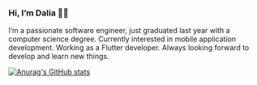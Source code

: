 ### Hi, I’m Dalia 👋🏻

 I’m a passionate software engineer, just graduated last year with a computer science degree. Currently interested in mobile application development. Working as a Flutter developer. Always looking forward to develop and learn new things. 

[![Anurag's GitHub stats](https://github-readme-stats.vercel.app/api?username=DaliaAbdelraouf)](https://github.com/DaliaAbdelraouf/github-readme-stats)

<!--
**DaliaAbdelraouf/DaliaAbdelraouf** is a ✨ _special_ ✨ repository because its `README.md` (this file) appears on your GitHub profile.

Here are some ideas to get you started:

- 🔭 I’m currently working on ...
- 🌱 I’m currently learning ...
- 👯 I’m looking to collaborate on ...
- 🤔 I’m looking for help with ...
- 💬 Ask me about ...
- 📫 How to reach me: ...
- 😄 Pronouns: ...
- ⚡ Fun fact: ...
-->
